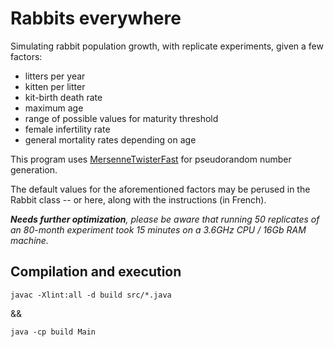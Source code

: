 # Rabbits everywhere
Simulating rabbit population growth, with replicate experiments, given a few factors:
* litters per year
* kitten per litter
* kit-birth death rate
* maximum age
* range of possible values for maturity threshold
* female infertility rate
* general mortality rates depending on age

This program uses [MersenneTwisterFast](https://javadoc.scijava.org/SciJava/org/scijava/util/MersenneTwisterFast.html) for pseudorandom number generation.

The default values for the aforementioned factors may be perused in the Rabbit class -- or here, along with the instructions (in French).

<em><strong>Needs further optimization</strong>, please be aware that running 50 replicates of an 80-month experiment took 15 minutes on a 3.6GHz CPU / 16Gb RAM machine.</em>

## Compilation and execution

`javac -Xlint:all -d build src/*.java`

&&

`java -cp build Main`
